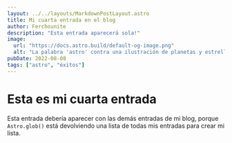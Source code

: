 ```yaml
---
layout: ../../layouts/MarkdownPostLayout.astro
title: Mi cuarta entrada en el blog
author: Ferchounite
description: "Esta entrada aparecerá sola!"
image:
  url: "https://docs.astro.build/default-og-image.png"
  alt: "La palabra 'astro' contra una ilustración de planetas y estrellas."
pubDate: 2022-08-08
tags: ["astro", "éxitos"]
---
```

# Esta es mi cuarta entrada
Esta entrada debería aparecer con las demás entradas de mi blog, porque `Astro.glob()` está devolviendo una lista de todas mis entradas para crear mi lista.